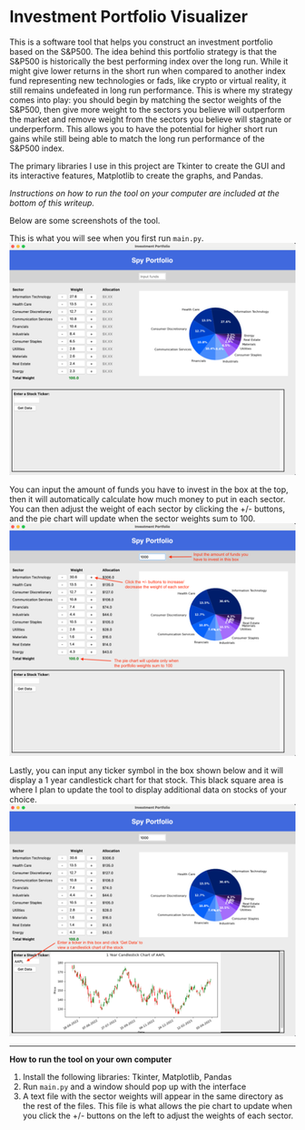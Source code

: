 # Investment Portfolio Visualizer
This is a software tool that helps you construct an investment portfolio based on the S&P500. The idea behind this portfolio strategy is that the S&P500 is historically the best performing index over the long run. While it might give lower returns in the short run when compared to another index fund representing new technologies or fads, like crypto or virtual reality, it still remains undefeated in long run performance. This is where my strategy comes into play: you should begin by matching the sector weights of the S&P500, then give more weight to the sectors you believe will outperform the market and remove weight from the sectors you believe will stagnate or underperform. This allows you to have the potential for higher short run gains while still being able to match the long run performance of the S&P500 index.

The primary libraries I use in this project are Tkinter to create the GUI and its interactive features, Matplotlib to create the graphs, and Pandas.

_Instructions on how to run the tool on your computer are included at the bottom of this writeup._

Below are some screenshots of the tool.

This is what you will see when you first run `main.py`.
![screenshot 1](Screenshots/screenshot-1.png)

You can input the amount of funds you have to invest in the box at the top, then it will automatically calculate how much money to put in each sector. You can then adjust the weight of each sector by clicking the +/- buttons, and the pie chart will update when the sector weights sum to 100.
![screenshot 2](Screenshots/screenshot-2.png)

Lastly, you can input any ticker symbol in the box shown below and it will display a 1 year candlestick chart for that stock. This black square area is where I plan to update the tool to display additional data on stocks of your choice.
![screenshot 3](Screenshots/screenshot-3.png)

---
**How to run the tool on your own computer**

1. Install the following libraries: Tkinter, Matplotlib, Pandas
2. Run `main.py` and a window should pop up with the interface
3. A text file with the sector weights will appear in the same directory as the rest of the files. This file is what allows the pie chart to update when you click the +/- buttons on the left to adjust the weights of each sector. 
